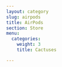 ```yaml
---
layout: category
slug: airpods
title: AirPods
section: Store
menu:
  categories:
    weight: 3
    title: Cactuses

---
```

